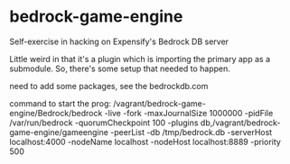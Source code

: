 # bedrock-game-engine
Self-exercise in hacking on Expensify's Bedrock DB server

Little weird in that it's a plugin which is importing the primary app as a submodule. So, there's some setup that needed to happen.

need to add some packages, see the bedrockdb.com

command to start the prog:
/vagrant/bedrock-game-engine/Bedrock/bedrock         -live         -fork         -maxJournalSize 1000000         -pidFile /var/run/bedrock         -quorumCheckpoint 100         -plugins db,/vagrant/bedrock-game-engine/gameengine         -peerList          -db /tmp/bedrock.db         -serverHost localhost:4000         -nodeName localhost         -nodeHost localhost:8889         -priority 500          

